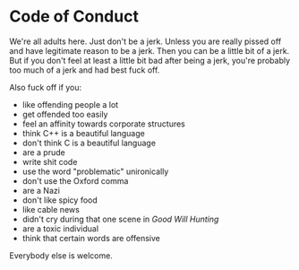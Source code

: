 # Code of Conduct
We're all adults here. Just don't be a jerk. Unless you are really pissed off
and have legitimate reason to be a jerk. Then you can be a little bit of a
jerk. But if you don't feel at least a little bit bad after being a jerk,
you're probably too much of a jerk and had best fuck off.

Also fuck off if you:
- like offending people a lot
- get offended too easily
- feel an affinity towards corporate structures
- think C++ is a beautiful language
- don't think C is a beautiful language
- are a prude
- write shit code
- use the word "problematic" unironically
- don't use the Oxford comma
- are a Nazi
- don't like spicy food
- like cable news
- didn't cry during that one scene in _Good Will Hunting_
- are a toxic individual
- think that certain words are offensive

Everybody else is welcome.
